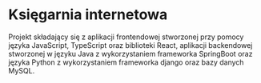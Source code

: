 # Księgarnia internetowa

Projekt składający się z aplikacji frontendowej stworzonej przy pomocy języka JavaScript, TypeScript oraz biblioteki React, aplikacji backendowej stworzonej w języku Java z wykorzystaniem frameworka SpringBoot oraz języka Python z wykorzystaniem frameworka django oraz bazy danych MySQL. 
